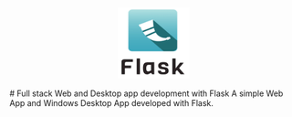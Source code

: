 <p align="center">
  <img src="images/flask.png" width="125" height="125"></img>
</p>
# Full stack Web and Desktop app development with Flask
A simple Web App and Windows Desktop App developed with Flask.
